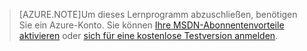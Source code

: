 > [AZURE.NOTE]Um dieses Lernprogramm abzuschließen, benötigen Sie ein Azure-Konto. Sie können <a href="http://www.windowsazure.com/pricing/member-offers/msdn-benefits-details/" target="_blank">Ihre MSDN-Abonnentenvorteile aktivieren</a> oder <a href="http://www.windowsazure.com/pricing/free-trial/" target="_blank">sich für eine kostenlose Testversion anmelden</a>.

<!---HONumber=62-->